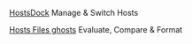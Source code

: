 
[HostsDock](https://eshengsky.github.io/HostsDock/)
Manage & Switch Hosts

[Hosts Files ghosts](https://github.com/StevenBlack/ghosts)
Evaluate, Compare & Format
